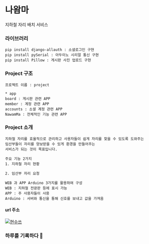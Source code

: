 # 나왐마
지하철 자리 배치 서비스

### 라이브러리
    pip install django-allauth : 소셜로그인 구현
    pip install pySerial : 아두이노 시리얼 통신 구현
    pip install Pillow : 게시판 사진 업로드 구현


### Project 구조
    프로젝트 이름 : project
    
    * app
    board : 게시판 관련 APP
    member : 계정 관련 APP
    accounts : 소셜 계정 관련 APP
    NawamMa : 전체적인 기능 관련 APP

### Project 소개
    지하철 자리를 효율적으로 관리하고 사용자들이 쉽게 자리를 찾을 수 있도록 도와주는 
    임산부들이 자리를 양보받을 수 있게 환경을 만들어주는
    서비스가 되는 것이 목표입니다.

    주요 기능 2가지
    1. 지하철 자리 현황
    
    2. 임산부 자리 요청

    WEB 과 APP Arduino 3가지를 활용하여 구성
    WEB : 지하철 전광판 등에 표시 가능
    APP : 주 사용자들이 사용
    Arduino : 서버와 통신을 통해 신호를 보내고 값을 가져옴
    



#### url 주소
[![현수쓰](/static/assets/img/logo_50.png)](https://khs9628board.herokuapp.com)

### 하루를 기록하다 :feet:
